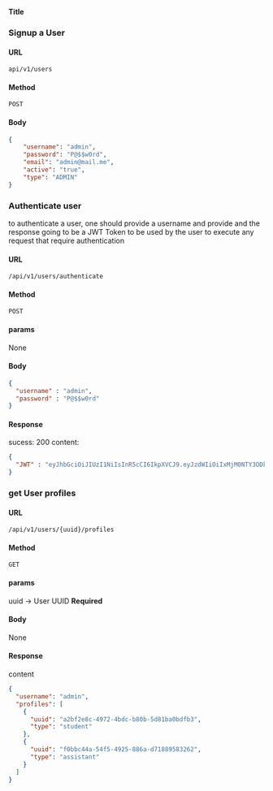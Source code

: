 
**Title**

### Signup a User

#### URL
```
api/v1/users
```

#### Method

`POST`

#### Body
```json
{
	"username": "admin",
	"password": "P@$$w0rd",
	"email": "admin@mail.me",
	"active": "true",
	"type": "ADMIN"
}
```
### Authenticate user
to authenticate a user, one should provide a username and provide and the response going to be a JWT Token to be used by the user to execute any request that require authentication

#### URL
```
/api/v1/users/authenticate
```
#### Method
` POST `

#### params 
 None
#### Body 
```json
{
  "username" : "admin",
  "password" : "P@$$w0rd"
}
```
#### Response
sucess: 200
content:
```json
{
  "JWT" : "eyJhbGciOiJIUzI1NiIsInR5cCI6IkpXVCJ9.eyJzdWIiOiIxMjM0NTY3ODkwIiwibmFtZSI6IkpvaG4gRG9lIiwiaWF0IjoxNTE2MjM5MDIyfQ.SflKxwRJSMeKKF2QT4fwpMeJf36POk6yJV_adQssw5c"
}
``` 

### get User profiles

#### URL  
```
/api/v1/users/{uuid}/profiles
```
#### Method 
`GET`
####  params 
uuid -> User UUID **Required**
#### Body
 None
#### Response
content
```json
{
  "username": "admin",
  "profiles": [
    {
      "uuid": "a2bf2e8c-4972-4bdc-b80b-5d81ba0bdfb3",
      "type": "student"
    },
    {
      "uuid": "f0bbc44a-54f5-4925-886a-d71889583262",
      "type": "assistant"
    }
  ]
}
```
